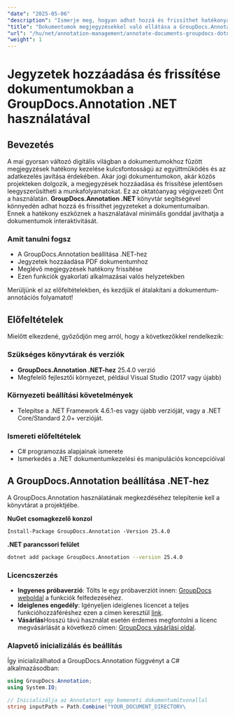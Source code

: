 ```yaml
---
"date": "2025-05-06"
"description": "Ismerje meg, hogyan adhat hozzá és frissíthet hatékonyan jegyzeteket a dokumentumokban a GroupDocs.Annotation .NET használatával. Javítsa az együttműködést és a dokumentumkezelést ezzel a lépésről lépésre haladó útmutatóval."
"title": "Dokumentumok megjegyzésekkel való ellátása a GroupDocs.Annotation .NET használatával – Átfogó útmutató"
"url": "/hu/net/annotation-management/annotate-documents-groupdocs-dotnet/"
"weight": 1
---
```


# Jegyzetek hozzáadása és frissítése dokumentumokban a GroupDocs.Annotation .NET használatával

## Bevezetés
A mai gyorsan változó digitális világban a dokumentumokhoz fűzött megjegyzések hatékony kezelése kulcsfontosságú az együttműködés és az adatkezelés javítása érdekében. Akár jogi dokumentumokon, akár közös projekteken dolgozik, a megjegyzések hozzáadása és frissítése jelentősen leegyszerűsítheti a munkafolyamatokat. Ez az oktatóanyag végigvezeti Önt a használatán. **GroupDocs.Annotation .NET** könyvtár segítségével könnyedén adhat hozzá és frissíthet jegyzeteket a dokumentumaiban. Ennek a hatékony eszköznek a használatával minimális gonddal javíthatja a dokumentumok interaktivitását.

### Amit tanulni fogsz
- A GroupDocs.Annotation beállítása .NET-hez
- Jegyzetek hozzáadása PDF dokumentumhoz
- Meglévő megjegyzések hatékony frissítése
- Ezen funkciók gyakorlati alkalmazásai valós helyzetekben

Merüljünk el az előfeltételekben, és kezdjük el átalakítani a dokumentum-annotációs folyamatot!

## Előfeltételek
Mielőtt elkezdené, győződjön meg arról, hogy a következőkkel rendelkezik:

### Szükséges könyvtárak és verziók
- **GroupDocs.Annotation .NET-hez** 25.4.0 verzió
- Megfelelő fejlesztői környezet, például Visual Studio (2017 vagy újabb)

### Környezeti beállítási követelmények
- Telepítse a .NET Framework 4.6.1-es vagy újabb verzióját, vagy a .NET Core/Standard 2.0+ verzióját.
  
### Ismereti előfeltételek
- C# programozás alapjainak ismerete
- Ismerkedés a .NET dokumentumkezelési és manipulációs koncepcióival

## A GroupDocs.Annotation beállítása .NET-hez
A GroupDocs.Annotation használatának megkezdéséhez telepítenie kell a könyvtárat a projektjébe.

**NuGet csomagkezelő konzol**
```shell
Install-Package GroupDocs.Annotation -Version 25.4.0
```

**\.NET parancssori felület**
```bash
dotnet add package GroupDocs.Annotation --version 25.4.0
```

### Licencszerzés
- **Ingyenes próbaverzió**: Tölts le egy próbaverziót innen: [GroupDocs weboldal](https://releases.groupdocs.com/annotation/net/) a funkciók felfedezéséhez.
- **Ideiglenes engedély**: Igényeljen ideiglenes licencet a teljes funkcióhozzáféréshez ezen a címen keresztül [link](https://purchase.groupdocs.com/temporary-license/).
- **Vásárlás**Hosszú távú használat esetén érdemes megfontolni a licenc megvásárlását a következő címen: [GroupDocs vásárlási oldal](https://purchase.groupdocs.com/buy).

### Alapvető inicializálás és beállítás
Így inicializálhatod a GroupDocs.Annotation függvényt a C# alkalmazásodban:
```csharp
using GroupDocs.Annotation;
using System.IO;

// Inicializálja az Annotatort egy bemeneti dokumentumútvonallal
string inputPath = Path.Combine("YOUR_DOCUMENT_DIRECTORY\